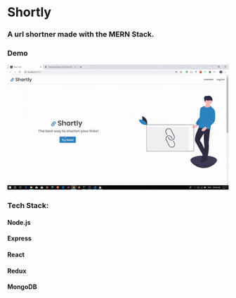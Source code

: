 # Shortly
### A url shortner made with the MERN Stack.


### Demo
![](shortly.gif)


### Tech Stack: 
#### Node.js
#### Express
#### React
#### Redux
#### MongoDB